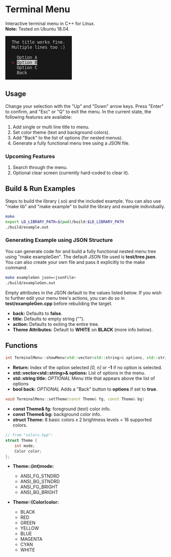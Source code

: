 # Terminal Menu
Interactive terminal menu in C++ for Linux.  
**Note:** Tested on Ubuntu 18.04.

![""](screenshot.png)

## Usage
Change your selection with the "Up" and "Down" arrow keys.
Press "Enter" to confirm,
and "Esc" or "Q" to exit the menu.
In the current state, the following features are available:

1. Add single or multi line title to menu.
2. Set color theme (text and background colors).
3. Add "Back" to the list of options (for nested menus).
4. Generate a fully functional menu tree using a JSON file.

### Upcoming Features
1. Search through the menu.
2. Optional clear screen (currently hard-coded to clear it).

## Build & Run Examples
Steps to build the library (.so) and the included example.
You can also use "make lib" and "make example" to build the library and example individually. 


```bash
make 
export LD_LIBRARY_PATH=$(pwd)/build:$LD_LIBRARY_PATH
./build/example.out
```

### Generating Example using JSON Structure

You can generate code for and build a fully functional nested menu tree using "make exampleGen". The default JSON file used is **test/tree.json**. You can also create your own file and pass it explicitly to the make command.

```bash
make exampleGen json=<jsonFile>
./build/exampleGen.out
```
Empty attributes in the JSON default to the values listed below. If you wish to further edit your menu tree's actions, you can do so in **test/exampleGen.cpp** before rebuilding the target.

- **back:** Defaults to **false**. 
- **title:** Defaults to empty string (""). 
- **action:** Defaults to exiting the entire tree.
- **Theme Attributes:** Default to **WHITE** on **BLACK** (more info below).

## Functions

```C++
int TerminalMenu::showMenu(std::vector<std::string>& options, std::string title = "", bool back = false)
```

- **Return:** Index of the option selected *[0, n]* or **-1** if no option is selected.
- **std::vector\<std::string\>& options:** List of options in the menu.
- **std::string title:** *OPTIONAL* Menu title that appears above the list of options
- **bool back:** *OPTIONAL* Adds a "Back" button to **options** if set to **true**.

```C++
void TerminalMenu::setTheme(const Theme& fg, const Theme& bg)
```

- **const Theme& fg:** foreground (text) color info.
- **const Theme& bg:** background color info.
- **struct Theme:** 8 basic colors x 2 brightness levels = 16 supported colors.

```C++
// from "colors.hpp":
struct Theme {
    int mode;
    Color color;
};
```
- **Theme::(int)mode:**

    - ANSI_FG_STNDRD
    - ANSI_BG_STNDRD
    - ANSI_FG_BRIGHT
    - ANSI_BG_BRIGHT

- **Theme::(Color)color:**

    - BLACK
    - RED
    - GREEN
    - YELLOW
    - BLUE
    - MAGENTA
    - CYAN
    - WHITE
